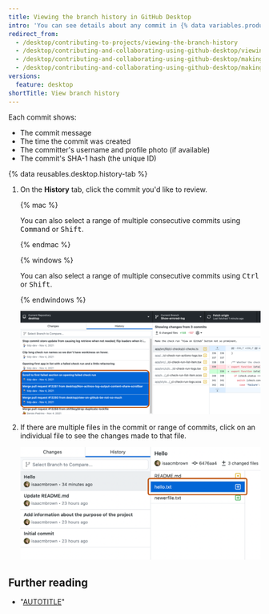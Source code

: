 ```yaml
---
title: Viewing the branch history in GitHub Desktop
intro: 'You can see details about any commit in {% data variables.product.prodname_desktop %}, including a diff of the changes the commit introduced.'
redirect_from:
  - /desktop/contributing-to-projects/viewing-the-branch-history
  - /desktop/contributing-and-collaborating-using-github-desktop/viewing-the-branch-history
  - /desktop/contributing-and-collaborating-using-github-desktop/making-changes-in-a-branch/viewing-the-branch-history
  - /desktop/contributing-and-collaborating-using-github-desktop/making-changes-in-a-branch/viewing-the-branch-history-in-github-desktop
versions:
  feature: desktop
shortTitle: View branch history
---
```

Each commit shows:

* The commit message
* The time the commit was created
* The committer's username and profile photo (if available)
* The commit's SHA-1 hash (the unique ID)

{% data reusables.desktop.history-tab %}
1. On the **History** tab, click the commit you'd like to review.

   {% mac %}

   You can also select a range of multiple consecutive commits using <kbd>Command</kbd> or <kbd>Shift</kbd>.

   {% endmac %}

   {% windows %}

   You can also select a range of multiple consecutive commits using <kbd>Ctrl</kbd> or <kbd>Shift</kbd>.

   {% endwindows %}

   ![Screenshot of a list of commits in the "History" tab. Three consecutive selected commits are highlighted in blue and outlined in orange.](/assets/images/help/desktop/branch-history-commit.png)

1. If there are multiple files in the commit or range of commits, click on an individual file to see the changes made to that file.

   ![Screenshot of a commit view. To the right of the "History" tab, in a list of files, the "hello.txt" file is selected and highlighted with an orange outline.](/assets/images/help/desktop/branch-history-file.png)

## Further reading

* "[AUTOTITLE](/desktop/working-with-your-remote-repository-on-github-or-github-enterprise/syncing-your-branch-in-github-desktop)"
